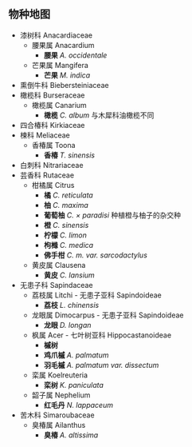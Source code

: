 ## 物种地图
* 漆树科 Anacardiaceae
	* 腰果属 Anacardium
		* **腰果** *A. occidentale*
	* 芒果属 Mangifera
		* **芒果** *M. indica*
* 熏倒牛科 Biebersteiniaceae
* 橄榄科 Burseraceae
	* 橄榄属 Canarium
		* **橄榄** *C. album* 与木犀科油橄榄不同
* 四合椿科 Kirkiaceae
* 楝科 Meliaceae
	* 香椿属 Toona
		* **香椿** *T. sinensis*
* 白刺科 Nitrariaceae
* 芸香科 Rutaceae
	* 柑橘属 Citrus
		* **橘** *C. reticulata*
		* **柚** *C. maxima*
		* **葡萄柚** *C. × paradisi* 种植橙与柚子的杂交种
		* **橙** *C. sinensis*
		* **柠檬** *C. limon*
		* **枸橼** *C. medica*
		* **佛手柑** *C. m. var. sarcodactylus*
	* 黄皮属 Clausena
		* **黄皮** *C. lansium*
* 无患子科 Sapindaceae
	* 荔枝属 Litchi - 无患子亚科 Sapindoideae
		* **荔枝** *L. chinensis*
	* 龙眼属 Dimocarpus - 无患子亚科 Sapindoideae
		* **龙眼** *D. longan*
	* 枫属 Acer - 七叶树亚科 Hippocastanoideae
		* **槭树**
		* **鸡爪槭** *A. palmatum*
		* **羽毛槭** *A. palmatum var. dissectum*
	* 栾属 Koelreuteria
		* **栾树** *K. paniculata*
	* 韶子属 Nephelium
	  * **红毛丹** *N. lappaceum*
* 苦木科 Simaroubaceae
	* 臭椿属 Ailanthus
		* **臭椿** *A. altissima*
